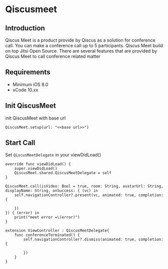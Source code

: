 # Qiscusmeet

## Introduction

Qiscus Meet is a product provide by Qiscus as a solution for conference call. You can make a conference call up to 5 participants. Qiscus Meet build on top Jitsi Open Source. There are several features that are provided by Qiscus Meet to call conference related matter

## Requirements
- Minimum iOS 8.0
- xCode 10.xx

## Init QiscusMeet
init QiscusMeet with base url
```
QiscusMeet.setup(url: "<<base url>>")
```
## Start Call
Set `QiscusMeetDelegate` in your viewDidLoad()
```
override func viewDidLoad() {
    super.viewDidLoad()
    QiscusMeet.shared.QiscusMeetDelegate = self
}
```

```
QiscusMeet.call(isVideo: Bool = true, room: String, avatarUrl: String, displayName: String, onSuccess: { (vc) in
    self.navigationController?.present(vc, animated: true, completion: {
        
    })
}) { (error) in
    print("meet error =\(error)")
}
```

```
extension ViewController : QiscusMeetDelegate{
    func conferenceTerminated() {
        self.navigationController?.dismiss(animated: true, completion: {
            
        })
    }
}
```
